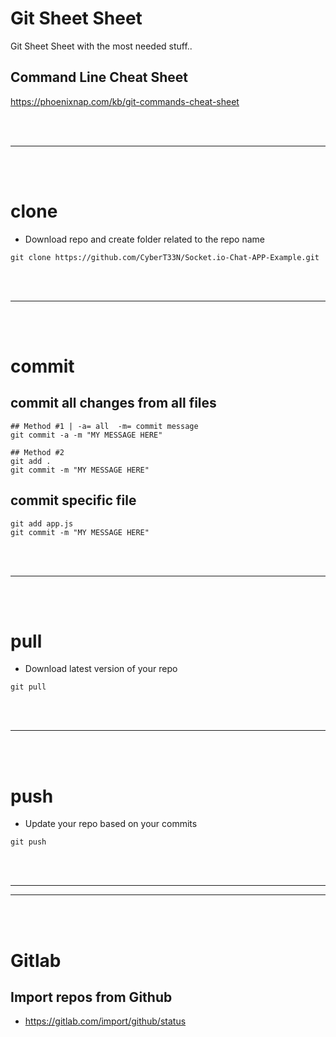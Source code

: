 # Git Sheet Sheet
Git Sheet Sheet with the most needed stuff..


## Command Line Cheat Sheet
https://phoenixnap.com/kb/git-commands-cheat-sheet

<br><br>
______________________________________________________
<br><br>


# clone
- Download repo and create folder related to the repo name
```
git clone https://github.com/CyberT33N/Socket.io-Chat-APP-Example.git
```

<br><br>
______________________________________________________
<br><br>


# commit

## commit all changes from all files
```
## Method #1 | -a= all  -m= commit message
git commit -a -m "MY MESSAGE HERE" 

## Method #2
git add .
git commit -m "MY MESSAGE HERE"
```

## commit specific file
```
git add app.js
git commit -m "MY MESSAGE HERE"
```


<br><br>
______________________________________________________
<br><br>


# pull
- Download latest version of your repo
```
git pull
```



<br><br>
______________________________________________________
<br><br>


# push
- Update your repo based on your commits
```
git push
```


<br><br>
______________________________________________________
______________________________________________________
<br><br>



# Gitlab

## Import repos from Github
- https://gitlab.com/import/github/status
